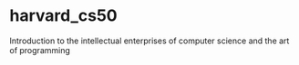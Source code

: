 # harvard_cs50
Introduction to the intellectual enterprises of computer science and the art of programming
